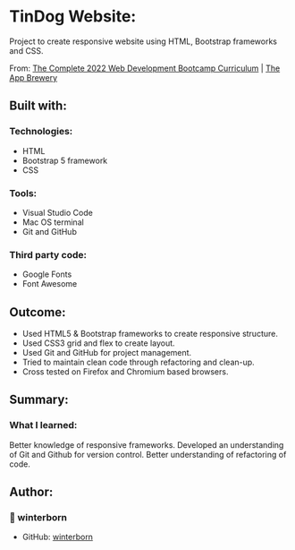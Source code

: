 # TinDog Website:

Project to create responsive website using HTML, Bootstrap frameworks and CSS.

From: [The Complete 2022 Web Development Bootcamp Curriculum](https://www.udemy.com/course/the-complete-web-development-bootcamp/?referralCode=F2958B9D9447BDFC8244) | [The App Brewery](https://www.appbrewery.co/)

## Built with:

### Technologies:

- HTML
- Bootstrap 5 framework
- CSS

### Tools:

- Visual Studio Code
- Mac OS terminal
- Git and GitHub

### Third party code:

- Google Fonts
- Font Awesome

## Outcome:

- Used HTML5 & Bootstrap frameworks to create responsive structure.
- Used CSS3 grid and flex to create layout.
- Used Git and GitHub for project management.
- Tried to maintain clean code through refactoring and clean-up.
- Cross tested on Firefox and Chromium based browsers.

## Summary:

### What I learned:

Better knowledge of responsive frameworks.
Developed an understanding of Git and Github for version control.
Better understanding of refactoring of code.

## Author:
### 👤 winterborn

- GitHub: [winterborn](https://github.com/winterborn)
